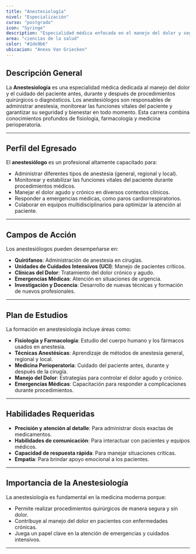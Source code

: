 ```yaml
---
title: "Anestesiología"
nivel: "Especialización"
curso: "postgrado"
icon: "Syringe"
description: "Especialidad médica enfocada en el manejo del dolor y seguridad del paciente durante procedimientos quirúrgicos."
area: "ciencias de la salud"
color: "#1de9b6"
ubicacion: "Anexo Van Griecken"
---
```


## Descripción General
La **Anestesiología** es una especialidad médica dedicada al manejo del dolor y el cuidado del paciente antes, durante y después de procedimientos quirúrgicos o diagnósticos. Los anestesiólogos son responsables de administrar anestesia, monitorear las funciones vitales del paciente y garantizar su seguridad y bienestar en todo momento. Esta carrera combina conocimientos profundos de fisiología, farmacología y medicina perioperatoria.

---

## Perfil del Egresado
El **anestesiólogo** es un profesional altamente capacitado para:
- Administrar diferentes tipos de anestesia (general, regional y local).
- Monitorear y estabilizar las funciones vitales del paciente durante procedimientos médicos.
- Manejar el dolor agudo y crónico en diversos contextos clínicos.
- Responder a emergencias médicas, como paros cardiorrespiratorios.
- Colaborar en equipos multidisciplinarios para optimizar la atención al paciente.

---

## Campos de Acción
Los anestesiólogos pueden desempeñarse en:
- **Quirófanos**: Administración de anestesia en cirugías.
- **Unidades de Cuidados Intensivos (UCI)**: Manejo de pacientes críticos.
- **Clínicas del Dolor**: Tratamiento del dolor crónico y agudo.
- **Emergencias Médicas**: Atención en situaciones de urgencia.
- **Investigación y Docencia**: Desarrollo de nuevas técnicas y formación de nuevos profesionales.

---

## Plan de Estudios
La formación en anestesiología incluye áreas como:
- **Fisiología y Farmacología**: Estudio del cuerpo humano y los fármacos usados en anestesia.
- **Técnicas Anestésicas**: Aprendizaje de métodos de anestesia general, regional y local.
- **Medicina Perioperatoria**: Cuidado del paciente antes, durante y después de la cirugía.
- **Manejo del Dolor**: Estrategias para controlar el dolor agudo y crónico.
- **Emergencias Médicas**: Capacitación para responder a complicaciones durante procedimientos.

---

## Habilidades Requeridas
- **Precisión y atención al detalle**: Para administrar dosis exactas de medicamentos.
- **Habilidades de comunicación**: Para interactuar con pacientes y equipos médicos.
- **Capacidad de respuesta rápida**: Para manejar situaciones críticas.
- **Empatía**: Para brindar apoyo emocional a los pacientes.

---

## Importancia de la Anestesiología
La anestesiología es fundamental en la medicina moderna porque:
- Permite realizar procedimientos quirúrgicos de manera segura y sin dolor.
- Contribuye al manejo del dolor en pacientes con enfermedades crónicas.
- Juega un papel clave en la atención de emergencias y cuidados intensivos.

---

